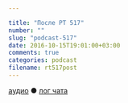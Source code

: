 ```yaml
---

title: "После РТ 517"
number: ""
slug: "podcast-517"
date: 2016-10-15T19:01:00+03:00
comments: true
categories: podcast
filename: rt517post
---
```

[аудио](http://cdn.radio-t.com/rt517post.mp3) ● [лог чата](http://chat.radio-t.com/logs/radio-t-517.html)
<audio src="http://cdn.radio-t.com/rt517post.mp3" preload="none"/>

